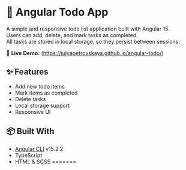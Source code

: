 # 📝 Angular Todo App

A simple and responsive todo list application built with Angular 15.  
Users can add, delete, and mark tasks as completed.  
All tasks are stored in local storage, so they persist between sessions.

🔗 **Live Demo:** (https://julyapetrovskaya.github.io/angular-todo/)

## ✨ Features

- Add new todo items
- Mark items as completed
- Delete tasks
- Local storage support
- Responsive UI

## 📦 Built With

- [Angular CLI](https://github.com/angular/angular-cli) v15.2.2
- TypeScript
- HTML & SCSS
=======
